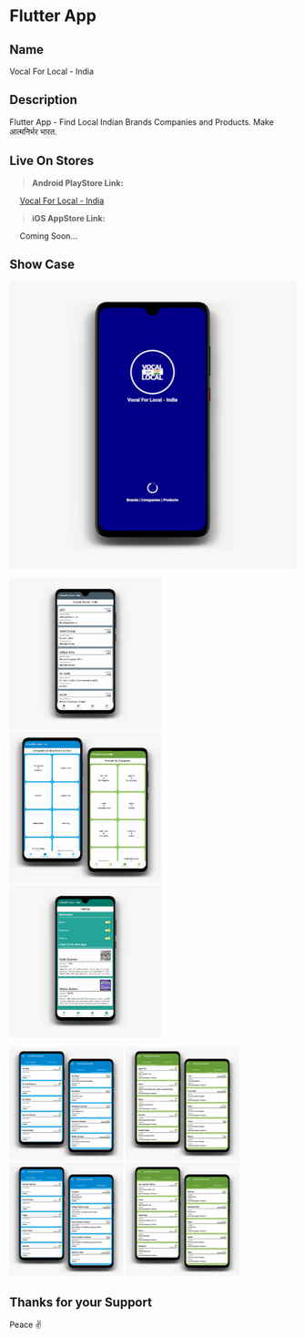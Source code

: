 # Flutter App

## Name

Vocal For Local - India

## Description

Flutter App - Find Local Indian Brands Companies and Products. Make आत्मनिर्भर भारत.

## Live On Stores
> **Android PlayStore Link:**

&emsp; [Vocal For Local - India](https://bit.ly/vocalforlocal-india-android)

> **iOS AppStore Link:**

&emsp; Coming Soon...

## Show Case

<p float="left">
<img src="https://github.com/potterTheCoder/flutter_app_vocalforlocalindia/blob/master/images/ic_vocalforlocal_india_01.JPEG" width="800">
</p>
<p float="left">
	<img src="https://github.com/potterTheCoder/flutter_app_vocalforlocalindia/blob/master/images/ic_vocalforlocal_india_02.JPEG" width="267">
	<img src="https://github.com/potterTheCoder/flutter_app_vocalforlocalindia/blob/master/images/ic_vocalforlocal_india_03.JPEG" width="266">
	<img src="https://github.com/potterTheCoder/flutter_app_vocalforlocalindia/blob/master/images/ic_vocalforlocal_india_04.JPEG" width="267">
</p>
<p float="left">
	<img src="https://github.com/potterTheCoder/flutter_app_vocalforlocalindia/blob/master/images/ic_vocalforlocal_india_05.JPEG" width="200">
	<img src="https://github.com/potterTheCoder/flutter_app_vocalforlocalindia/blob/master/images/ic_vocalforlocal_india_06.JPEG" width="200">
	<img src="https://github.com/potterTheCoder/flutter_app_vocalforlocalindia/blob/master/images/ic_vocalforlocal_india_07.JPEG" width="200">
	<img src="https://github.com/potterTheCoder/flutter_app_vocalforlocalindia/blob/master/images/ic_vocalforlocal_india_08.JPEG" width="200">
</p>

## Thanks for your Support

Peace ✌️
